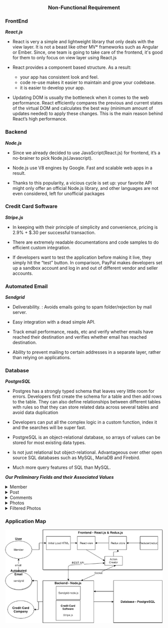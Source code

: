 <center><h3><b>Non-Functional Requirement</b></h3></center>

### FrontEnd 
***React.js***   
- React is very a simple and lightweight library that only deals with the view layer. It is not a beast like other MV* frameworks such as Angular or Ember. Since, one team is going to take care of the frontend, it's good for them to only focus on view layer using React.js 

- React provides a component based structure. As a result:
    - your app has consistent look and feel.
    - code re-use makes it easier to maintain and grow your codebase.
    - it is easier to develop your app.

- Updating DOM is usually the bottleneck when it comes to the web performance. React efficiently compares the previous and current states of the virtual DOM and calculates the best way (minimum amount of updates needed) to apply these changes. This is the main reason behind React’s high performance.


### Backend 
***Node.js***

- Since we already decided to use JavaScript(React.js) for frontend, it’s a no-brainer to pick Node.js(Javascript).

- Node.js use V8 engines by Google. Fast and scalable web apps in a result.

- Thanks to this popularity, a vicious cycle is set up: your favorite API might only offer an official Node.js library, and other languages are not even considered, left for unofficial packages 


### Credit Card Software 
***Stripe.js*** 
- In keeping with their principle of simplicity and convenience, pricing is 2.9% + $.30 per successful transaction.

-  There are extremely readable documentations and code samples to do efficient custom integration. 

- If developers want to test the application before making it live, they simply hit the “test” button. In comparison, PayPal makes developers set up a sandbox account and log in and out of different vendor and seller accounts.

### Automated Email 
***Sendgrid***

- Deliverability. : Avoids emails going to spam folder/rejection by mail server.  

- Easy integration with a dead simple API.

- Track email performance, reads, etc and verify whether emails have reached their destination and verifies whether email has reached destination. 

- Ability to prevent mailing to certain addresses in a separate layer, rather than relying on applications.

### Database 
***PostgreSQL***

- Postgres has a strongly typed schema that leaves very little room for errors. Developers first create the schema for a table and then add rows to the table. They can also define relationships between different tables with rules so that they can store related data across several tables and avoid data duplication

- Developers can put all the complex logic in a custom function, index it and the searches will be super fast. 

- PostgreSQL is an object-relational database, so arrays of values can be stored for most existing data types.

- Is not just relational but object-relational. Advantageous over other open source SQL databases such as MySQL, MariaDB and Firebird.

- Much more query features of SQL than MySQL.

***Our Preliminary Fields and their Associated Values***
<details>
    <summary>Member</summary>
    - email
    - password
</details>

<details>
    <summary>Post</summary>
</details>

<details>
    <summary>Comments</summary>
</details>

<details>
    <summary>Photos</summary>
</details>

<details>
    <summary>Filtered Photos</summary>
</details>

### Application Map

![](done.jpg)
